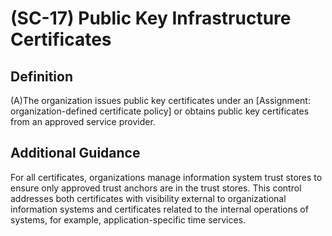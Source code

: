 
# (SC-17) Public Key Infrastructure Certificates

## Definition

(A)The organization issues public key certificates under an [Assignment: organization-defined certificate policy] or obtains public key certificates from an approved service provider.

## Additional Guidance

For all certificates, organizations manage information system trust stores to ensure only approved trust anchors are in the trust stores. This control addresses both certificates with visibility external to organizational information systems and certificates related to the internal operations of systems, for example, application-specific time services.
